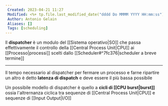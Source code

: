 ```yaml
---
 Created: 2023-04-21 11:27
 Modified: <%+ tp.file.last_modified_date("dddd Do MMMM YYYY HH:mm:ss") %>
 Author: Antonio Gelain
 Aliases: []
 Tags: [scheduling]
---
```


Il **dispatcher** è un modulo del [[Sistema operativo|SO]] che passa effettivamente il controllo della [[Central Process Unit|CPU]] ai [[Processo|processi]] scelti dallo [[Scheduler#^7fc376|scheduler a breve termine]]

---

Il tempo necessario al dispatcher per fermare un processo e farne ripartire un altro è detto **latenza di dispatch** e deve essere il più bassa possibile

Un possibile modello di dispatcher è quello a **cicli di [[CPU burst|burst]]** ossia l'altrernanza ciclica tra sequenze di [[Central Process Unit|CPU]] e sequenze di [[Input Output|I/O]]